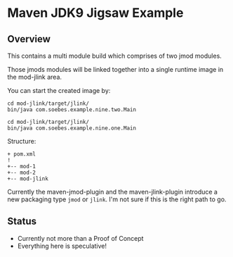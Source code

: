 Maven JDK9 Jigsaw Example
=========================

Overview
--------

This contains a multi module build which comprises of two jmod modules.

Those jmods modules will be linked together into a single runtime image in the
mod-jlink area.

You can start the created image by:

    cd mod-jlink/target/jlink/
    bin/java com.soebes.example.nine.two.Main

    cd mod-jlink/target/jlink/
    bin/java com.soebes.example.nine.one.Main

Structure:

    + pom.xml
    !
    +-- mod-1
    +-- mod-2
    +-- mod-jlink


Currently the maven-jmod-plugin and the maven-jlink-plugin
introduce a new packaging type `jmod` or `jlink`. I'm not sure
if this is the right path to go.

Status
------

 * Currently not more than a Proof of Concept 
 * Everything here is speculative!

